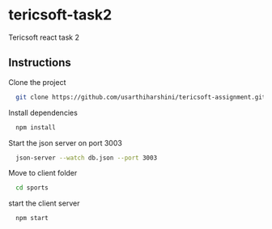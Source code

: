 # tericsoft-task2
Tericsoft react task 2


## Instructions

Clone the project

```bash
  git clone https://github.com/usarthiharshini/tericsoft-assignment.git
```

Install dependencies

```bash
  npm install
```

Start the json server on port 3003

```bash
  json-server --watch db.json --port 3003
```
Move to client folder

```bash
  cd sports
```
start the client server

```bash
  npm start
```
